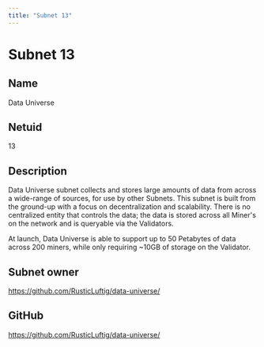 ```yaml
---
title: "Subnet 13"
---
```


# Subnet 13

## Name

Data Universe

## Netuid
13

## Description

Data Universe subnet collects and stores large amounts of data from across a wide-range of sources, for use by other Subnets. This subnet is built from the ground-up with a focus on decentralization and scalability. There is no centralized entity that controls the data; the data is stored across all Miner's on the network and is queryable via the Validators. 

At launch, Data Universe is able to support up to 50 Petabytes of data across 200 miners, while only requiring ~10GB of storage on the Validator.

## Subnet owner

https://github.com/RusticLuftig/data-universe/

## GitHub

https://github.com/RusticLuftig/data-universe/

<!-- 
## Hyperparameters

| Hyperparameter| Value|
|:---|------|
| rho | 10 |
| kappa | 32767 |
| immunity_period | 7200 |
| min_allowed_weights | 8 |
| max_weight_limit | 455 |
| tempo | 99 |
| min_difficulty | 1000000000000000000 |
| max_difficulty | 1000000000000000000 |
| weights_version | 2013 |
| weights_rate_limit | 100 |
| adjustment_interval | 112 |
| activity_cutoff | 5000 |
| registration_allowed | True |
| target_regs_per_interval | 2 |
| min_burn | 1000000000 |
| max_burn | 100000000000 |
| bonds_moving_avg | 900000 |
| max_regs_per_block | 1 |
| serving_rate_limit | 10 |
| max_validators | 128 | -->